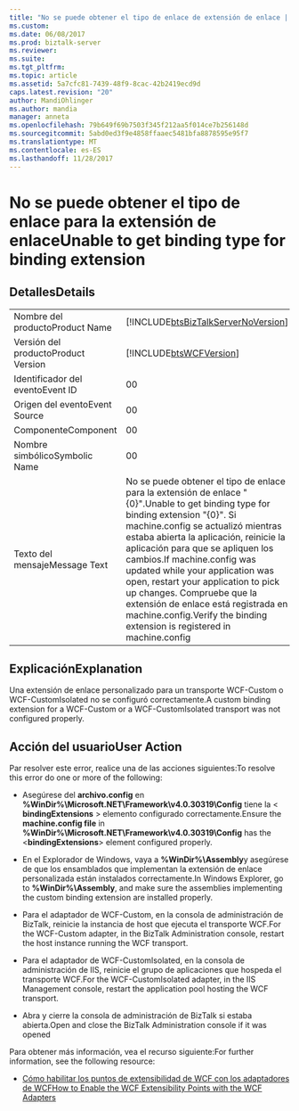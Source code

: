 ```yaml
---
title: "No se puede obtener el tipo de enlace de extensión de enlace | Documentos de Microsoft"
ms.custom: 
ms.date: 06/08/2017
ms.prod: biztalk-server
ms.reviewer: 
ms.suite: 
ms.tgt_pltfrm: 
ms.topic: article
ms.assetid: 5a7cfc81-7439-48f9-8cac-42b2419ecd9d
caps.latest.revision: "20"
author: MandiOhlinger
ms.author: mandia
manager: anneta
ms.openlocfilehash: 79b649f69b7503f345f212aa5f014ce7b256148d
ms.sourcegitcommit: 5abd0ed3f9e4858ffaaec5481bfa8878595e95f7
ms.translationtype: MT
ms.contentlocale: es-ES
ms.lasthandoff: 11/28/2017
---
```

# <a name="unable-to-get-binding-type-for-binding-extension"></a><span data-ttu-id="f2f0c-102">No se puede obtener el tipo de enlace para la extensión de enlace</span><span class="sxs-lookup"><span data-stu-id="f2f0c-102">Unable to get binding type for binding extension</span></span>
## <a name="details"></a><span data-ttu-id="f2f0c-103">Detalles</span><span class="sxs-lookup"><span data-stu-id="f2f0c-103">Details</span></span>  
  
|||  
|-|-|  
|<span data-ttu-id="f2f0c-104">Nombre del producto</span><span class="sxs-lookup"><span data-stu-id="f2f0c-104">Product Name</span></span>|[!INCLUDE[btsBizTalkServerNoVersion](../includes/btsbiztalkservernoversion-md.md)]|  
|<span data-ttu-id="f2f0c-105">Versión del producto</span><span class="sxs-lookup"><span data-stu-id="f2f0c-105">Product Version</span></span>|[!INCLUDE[btsWCFVersion](../includes/btswcfversion-md.md)]|  
|<span data-ttu-id="f2f0c-106">Identificador del evento</span><span class="sxs-lookup"><span data-stu-id="f2f0c-106">Event ID</span></span>|<span data-ttu-id="f2f0c-107">0</span><span class="sxs-lookup"><span data-stu-id="f2f0c-107">0</span></span>|  
|<span data-ttu-id="f2f0c-108">Origen del evento</span><span class="sxs-lookup"><span data-stu-id="f2f0c-108">Event Source</span></span>|<span data-ttu-id="f2f0c-109">0</span><span class="sxs-lookup"><span data-stu-id="f2f0c-109">0</span></span>|  
|<span data-ttu-id="f2f0c-110">Componente</span><span class="sxs-lookup"><span data-stu-id="f2f0c-110">Component</span></span>|<span data-ttu-id="f2f0c-111">0</span><span class="sxs-lookup"><span data-stu-id="f2f0c-111">0</span></span>|  
|<span data-ttu-id="f2f0c-112">Nombre simbólico</span><span class="sxs-lookup"><span data-stu-id="f2f0c-112">Symbolic Name</span></span>|<span data-ttu-id="f2f0c-113">0</span><span class="sxs-lookup"><span data-stu-id="f2f0c-113">0</span></span>|  
|<span data-ttu-id="f2f0c-114">Texto del mensaje</span><span class="sxs-lookup"><span data-stu-id="f2f0c-114">Message Text</span></span>|<span data-ttu-id="f2f0c-115">No se puede obtener el tipo de enlace para la extensión de enlace "{0}".</span><span class="sxs-lookup"><span data-stu-id="f2f0c-115">Unable to get binding type for binding extension "{0}".</span></span> <span data-ttu-id="f2f0c-116">Si machine.config se actualizó mientras estaba abierta la aplicación, reinicie la aplicación para que se apliquen los cambios.</span><span class="sxs-lookup"><span data-stu-id="f2f0c-116">If machine.config was updated while your application was open, restart your application to pick up changes.</span></span> <span data-ttu-id="f2f0c-117">Compruebe que la extensión de enlace está registrada en machine.config.</span><span class="sxs-lookup"><span data-stu-id="f2f0c-117">Verify the binding extension is registered in machine.config</span></span>|  
  
## <a name="explanation"></a><span data-ttu-id="f2f0c-118">Explicación</span><span class="sxs-lookup"><span data-stu-id="f2f0c-118">Explanation</span></span>  
 <span data-ttu-id="f2f0c-119">Una extensión de enlace personalizado para un transporte WCF-Custom o WCF-CustomIsolated no se configuró correctamente.</span><span class="sxs-lookup"><span data-stu-id="f2f0c-119">A custom binding extension for a WCF-Custom or a WCF-CustomIsolated transport was not configured properly.</span></span>  
  
## <a name="user-action"></a><span data-ttu-id="f2f0c-120">Acción del usuario</span><span class="sxs-lookup"><span data-stu-id="f2f0c-120">User Action</span></span>  
 <span data-ttu-id="f2f0c-121">Par resolver este error, realice una de las acciones siguientes:</span><span class="sxs-lookup"><span data-stu-id="f2f0c-121">To resolve this error do one or more of the following:</span></span>  
  
-   <span data-ttu-id="f2f0c-122">Asegúrese del **archivo.config** en **%WinDir%\Microsoft.NET\Framework\v4.0.30319\Config** tiene la \< **bindingExtensions** \> elemento configurado correctamente.</span><span class="sxs-lookup"><span data-stu-id="f2f0c-122">Ensure the **machine.config file** in **%WinDir%\Microsoft.NET\Framework\v4.0.30319\Config** has the \<**bindingExtensions**\> element configured properly.</span></span>  
  
-   <span data-ttu-id="f2f0c-123">En el Explorador de Windows, vaya a **%WinDir%\Assembly**y asegúrese de que los ensamblados que implementan la extensión de enlace personalizada están instalados correctamente.</span><span class="sxs-lookup"><span data-stu-id="f2f0c-123">In Windows Explorer, go to **%WinDir%\Assembly**, and make sure the assemblies implementing the custom binding extension are installed properly.</span></span>  
  
-   <span data-ttu-id="f2f0c-124">Para el adaptador de WCF-Custom, en la consola de administración de BizTalk, reinicie la instancia de host que ejecuta el transporte WCF.</span><span class="sxs-lookup"><span data-stu-id="f2f0c-124">For the WCF-Custom adapter, in the BizTalk Administration console, restart the host instance running the WCF transport.</span></span>  
  
-   <span data-ttu-id="f2f0c-125">Para el adaptador de WCF-CustomIsolated, en la consola de administración de IIS, reinicie el grupo de aplicaciones que hospeda el transporte WCF.</span><span class="sxs-lookup"><span data-stu-id="f2f0c-125">For the WCF-CustomIsolated adapter, in the IIS Management console, restart the application pool hosting the WCF transport.</span></span>  
  
-   <span data-ttu-id="f2f0c-126">Abra y cierre la consola de administración de BizTalk si estaba abierta.</span><span class="sxs-lookup"><span data-stu-id="f2f0c-126">Open and close the BizTalk Administration console if it was opened</span></span>  
  
 <span data-ttu-id="f2f0c-127">Para obtener más información, vea el recurso siguiente:</span><span class="sxs-lookup"><span data-stu-id="f2f0c-127">For further information, see the following resource:</span></span>  
  
-   [<span data-ttu-id="f2f0c-128">Cómo habilitar los puntos de extensibilidad de WCF con los adaptadores de WCF</span><span class="sxs-lookup"><span data-stu-id="f2f0c-128">How to Enable the WCF Extensibility Points with the WCF Adapters</span></span>](../core/how-to-enable-the-wcf-extensibility-points-with-the-wcf-adapters.md)